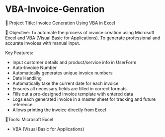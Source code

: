# VBA-Invoice-Genration

🔷 Project Title: Invoice Generation Using VBA in Excel

🔷 Objective:
To automate the process of invoice creation using Microsoft Excel and VBA (Visual Basic for Applications).
To generate professional and accurate invoices with manual input.

Key Features:

* Input customer details and product/service info in UserForm
* Auto-Invoice Number
* Automatically generates unique invoice numbers
* Date Handling
* Automatically take the current date for each invoice
* Ensures all necessary fields are filled in correct formats.
* Fills out a pre-designed invoice template with entered data
* Logs each generated invoice in a master sheet for tracking and future reference.
* Allows printing the invoice directly from Excel
  
🔷Tools: Microsoft Excel
* VBA (Visual Basic for Applications)

